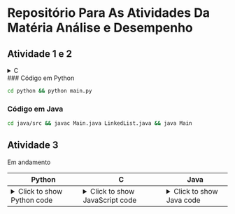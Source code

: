 # Repositório Para As Atividades Da Matéria Análise e Desempenho

## Atividade 1 e 2
<details>
<summary>C</summary>

```console
cd C && gcc -o main main.c
```

</details>
### Código em Python

```bash
cd python && python main.py
```

### Código em Java 
```sh
cd java/src && javac Main.java LinkedList.java && java Main
```
## Atividade 3 
Em andamento

| **Python** | **C** | **Java** |
|------------|----------------|----------|
| <details> <summary>Click to show Python code</summary> ```python def hello_world(): print("Hello, world!") ``` </details> | <details> <summary>Click to show JavaScript code</summary> ```printf("Hello, world!"); } ``` </details> | <details> <summary>Click to show Java code</summary> ```java public class HelloWorld { public static void main(String[] args) { System.out.println("Hello, world!"); } } ``` </details> |
